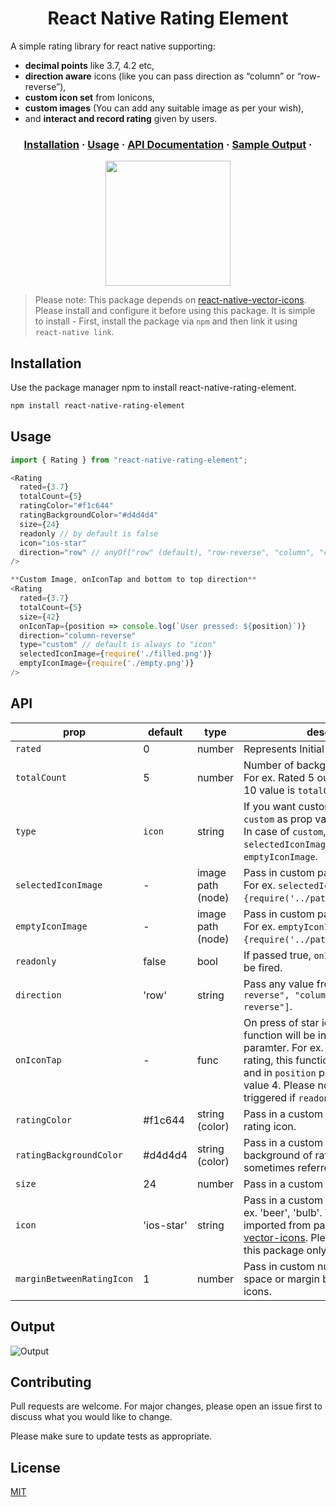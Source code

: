<h1 align="center">
    React Native Rating Element
</h1>

A simple rating library for react native supporting:

- **decimal points** like 3.7, 4.2 etc,
- **direction aware** icons (like you can pass direction as “column” or “row-reverse”),
- **custom icon set** from Ionicons,
- **custom images** (You can add any suitable image as per your wish),
- and **interact and record rating** given by users.

<h3 align="center">
  <a href="https://github.com/ui-ninja/react-native-rating-element#installation">Installation</a>
  <span> · </span>
  <a href="https://github.com/ui-ninja/react-native-rating-element#usage">Usage</a>
  <span> · </span>
  <a href="https://github.com/ui-ninja/react-native-rating-element#api">API Documentation</a>
  <span> · </span>
  <a href="https://github.com/ui-ninja/react-native-rating-element#output">Sample Output</a>
  <span> · </span>
</h3>

<div align="center">
<img src="https://s7.gifyu.com/images/ratingV5.1.3.gif" width="200" />
</div>

> Please note: This package depends on [react-native-vector-icons](https://github.com/oblador/react-native-vector-icons#installation). Please install and configure it before using this package. It is simple to install - First, install the package via `npm` and then link it using `react-native link`.

## Installation

Use the package manager npm to install react-native-rating-element.

```bash
npm install react-native-rating-element
```

## Usage

```javascript
import { Rating } from "react-native-rating-element";

<Rating
  rated={3.7}
  totalCount={5}
  ratingColor="#f1c644"
  ratingBackgroundColor="#d4d4d4"
  size={24}
  readonly // by default is false
  icon="ios-star"
  direction="row" // anyOf["row" (default), "row-reverse", "column", "column-reverse"]
/>

**Custom Image, onIconTap and bottom to top direction**
<Rating
  rated={3.7}
  totalCount={5}
  size={42}
  onIconTap={position => console.log(`User pressed: ${position}`)}
  direction="column-reverse"
  type="custom" // default is always to "icon"
  selectedIconImage={require('./filled.png')}
  emptyIconImage={require('./empty.png')}
/>

```

## API

| prop                      | default    | type              | description                                                                                                                                                                                                                                                                      |
| ------------------------- | ---------- | ----------------- | -------------------------------------------------------------------------------------------------------------------------------------------------------------------------------------------------------------------------------------------------------------------------------- |
| `rated`                   | 0          | number            | Represents Initial value for the rating.                                                                                                                                                                                                                                         |
| `totalCount`              | 5          | number            | Number of background stars to show. For ex. Rated 5 out of 10 stars. The 10 value is `totalCount`                                                                                                                                                                                |
| `type`                    | `icon`     | string            | If you want custom images, then pass `custom` as prop value. <br />In case of `custom`, Make sure to pass `selectedIconImage` and `emptyIconImage`.                                                                                                                              |
| `selectedIconImage`       | -          | image path (node) | Pass in custom path for selected icon. For ex. `selectedIconImage={require('../pathToImage/image.png}`.                                                                                                                                                                          |
| `emptyIconImage`          | -          | image path (node) | Pass in custom path for selected icon. For ex. `emptyIconImage={require('../pathToImage/image.png}`.                                                                                                                                                                             |
| `readonly`                | false      | bool              | If passed true, `onIconTap` event won't be fired.                                                                                                                                                                                                                                |
| `direction`               | 'row'      | string            | Pass any value from `[ "row", "row-reverse", "column", "column-reverse"]`.                                                                                                                                                                                                       |  |
| `onIconTap`               | -          | func              | On press of star icon by user, this function will be invoked with `position` paramter. For ex. when user taps on 4 rating, this function will be invoked and in `position` parameter you will get value 4. Please note: This won't be triggered if `readonly` is passed as true. |
| `ratingColor`             | #f1c644    | string (color)    | Pass in a custom color to fill-color the rating icon.                                                                                                                                                                                                                            |
| `ratingBackgroundColor`   | #d4d4d4    | string (color)    | Pass in a custom fill-color for the background of rating icon. It is sometimes referred as empty icon.                                                                                                                                                                           |
| `size`                    | 24         | number            | Pass in a custom font size for the icon                                                                                                                                                                                                                                          |
| `icon`                    | 'ios-star' | string            | Pass in a custom text for the icon. For ex. 'beer', 'bulb'. These icons are imported from package [react-native-vector-icons](https://oblador.github.io/react-native-vector-icons/). Please Note: For now this package only support Ionicons                                     |
| `marginBetweenRatingIcon` | 1          | number            | Pass in custom number to manage space or margin between the rating icons.                                                                                                                                                                                                        |

## Output

![Output](https://s7.gifyu.com/images/ratingV5.1.3.gif)

## Contributing

Pull requests are welcome. For major changes, please open an issue first to discuss what you would like to change.

Please make sure to update tests as appropriate.

## License

[MIT](https://choosealicense.com/licenses/mit/)
